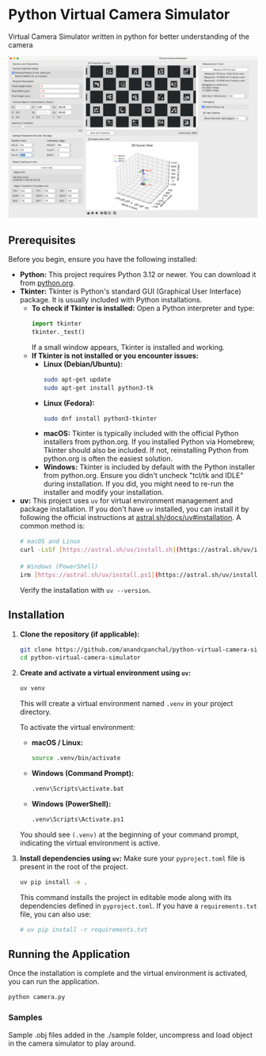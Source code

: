 # Python Virtual Camera Simulator

Virtual Camera Simulator written in python for better understanding of the camera

![img.png](img.png)

## Prerequisites

Before you begin, ensure you have the following installed:

* **Python:** This project requires Python 3.12 or newer. You can download it from [python.org](https://www.python.org/downloads/).
* **Tkinter:** Tkinter is Python's standard GUI (Graphical User Interface) package. It is usually included with Python installations.
    * **To check if Tkinter is installed:** Open a Python interpreter and type:
        ```python
        import tkinter
        tkinter._test()
        ```
        If a small window appears, Tkinter is installed and working.
    * **If Tkinter is not installed or you encounter issues:**
        * **Linux (Debian/Ubuntu):**
            ```bash
            sudo apt-get update
            sudo apt-get install python3-tk
            ```
        * **Linux (Fedora):**
            ```bash
            sudo dnf install python3-tkinter
            ```
        * **macOS:** Tkinter is typically included with the official Python installers from python.org. If you installed Python via Homebrew, Tkinter should also be included. If not, reinstalling Python from python.org is often the easiest solution.
        * **Windows:** Tkinter is included by default with the Python installer from python.org. Ensure you didn't uncheck "tcl/tk and IDLE" during installation. If you did, you might need to re-run the installer and modify your installation.
* **uv:** This project uses `uv` for virtual environment management and package installation. If you don't have `uv` installed, you can install it by following the official instructions at [astral.sh/docs/uv#installation](https://astral.sh/docs/uv#installation). A common method is:
    ```bash
    # macOS and Linux
    curl -LsSf [https://astral.sh/uv/install.sh](https://astral.sh/uv/install.sh) | sh

    # Windows (PowerShell)
    irm [https://astral.sh/uv/install.ps1](https://astral.sh/uv/install.ps1) | iex
    ```
    Verify the installation with `uv --version`.

## Installation

1.  **Clone the repository (if applicable):**
    ```bash
    git clone https://github.com/anandcpanchal/python-virtual-camera-simulator.git
    cd python-virtual-camera-simulator
    ```

2.  **Create and activate a virtual environment using `uv`:**
    ```bash
    uv venv
    ```
    This will create a virtual environment named `.venv` in your project directory.

    To activate the virtual environment:
    * **macOS / Linux:**
        ```bash
        source .venv/bin/activate
        ```
    * **Windows (Command Prompt):**
        ```bash
        .venv\Scripts\activate.bat
        ```
    * **Windows (PowerShell):**
        ```bash
        .venv\Scripts\Activate.ps1
        ```
    You should see `(.venv)` at the beginning of your command prompt, indicating the virtual environment is active.

3.  **Install dependencies using `uv`:**
    Make sure your `pyproject.toml` file is present in the root of the project.
    ```bash
    uv pip install -e .
    ```
    This command installs the project in editable mode along with its dependencies defined in `pyproject.toml`. If you have a `requirements.txt` file, you can also use:
    ```bash
    # uv pip install -r requirements.txt
    ```

## Running the Application

Once the installation is complete and the virtual environment is activated, you can run the application.

```bash
python camera.py
```

### Samples

Sample .obj files added in the ./sample folder, uncompress and load object in the camera simulator to play around.
